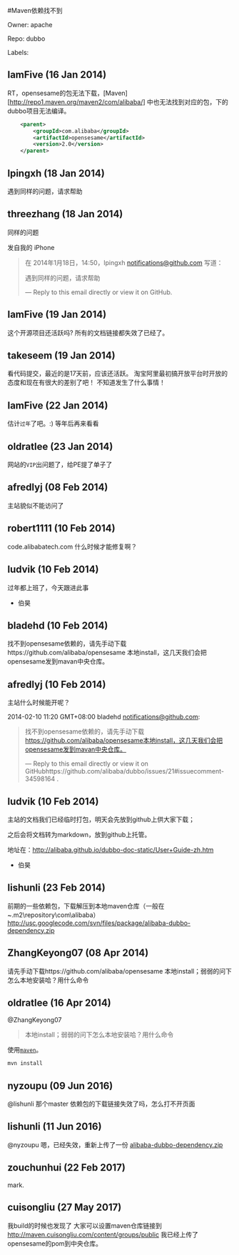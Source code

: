 #Maven依赖找不到

Owner: apache

Repo: dubbo

Labels: 

## IamFive (16 Jan 2014)

RT，opensesame的包无法下载，[Maven][http://repo1.maven.org/maven2/com/alibaba/] 中也无法找到对应的包，下的dubbo项目无法编译。

``` xml
    <parent>
        <groupId>com.alibaba</groupId>
        <artifactId>opensesame</artifactId>
        <version>2.0</version>
    </parent>
```


## lpingxh (18 Jan 2014)

遇到同样的问题，请求帮助


## threezhang (18 Jan 2014)

同样的问题

发自我的 iPhone

> 在 2014年1月18日，14:50，lpingxh notifications@github.com 写道：
> 
> 遇到同样的问题，请求帮助
> 
> —
> Reply to this email directly or view it on GitHub.


## IamFive (19 Jan 2014)

这个开源项目还活跃吗? 所有的文档链接都失效了已经了。


## takeseem (19 Jan 2014)

看代码提交，最近的是17天前，应该还活跃。
淘宝阿里最初搞开放平台时开放的态度和现在有很大的差别了吧！
不知道发生了什么事情！


## IamFive (22 Jan 2014)

估计`过年`了吧。:) 等年后再来看看


## oldratlee (23 Jan 2014)

网站的`VIP`出问题了，给PE提了单子了


## afredlyj (08 Feb 2014)

主站貌似不能访问了


## robert1111 (10 Feb 2014)

code.alibabatech.com 什么时候才能修复啊？


## ludvik (10 Feb 2014)

过年都上班了，今天跟进此事
- 伯昊


## bladehd (10 Feb 2014)

找不到opensesame依赖的，请先手动下载https://github.com/alibaba/opensesame
本地install，这几天我们会把opensesame发到mavan中央仓库。


## afredlyj (10 Feb 2014)

主站什么时候能开呢？

2014-02-10 11:20 GMT+08:00 bladehd notifications@github.com:

> 找不到opensesame依赖的，请先手动下载
> https://github.com/alibaba/opensesame本地install，这几天我们会把opensesame发到mavan中央仓库。
> 
> —
> Reply to this email directly or view it on GitHubhttps://github.com/alibaba/dubbo/issues/21#issuecomment-34598164
> .


## ludvik (10 Feb 2014)

主站的文档我们已经临时打包，明天会先放到github上供大家下载；

之后会将文档转为markdown，放到github上托管。

地址在：http://alibaba.github.io/dubbo-doc-static/User+Guide-zh.htm
- 伯昊


## lishunli (23 Feb 2014)

前期的一些依赖包，下载解压到本地maven仓库（一般在 ~.m2\repository\com\alibaba）
http://usc.googlecode.com/svn/files/package/alibaba-dubbo-dependency.zip


## ZhangKeyong07 (08 Apr 2014)

请先手动下载https://github.com/alibaba/opensesame
本地install；弱弱的问下怎么本地安装哈？用什么命令


## oldratlee (16 Apr 2014)

@ZhangKeyong07 

> 本地install；弱弱的问下怎么本地安装哈？用什么命令

使用[`maven`](http://maven.apache.org/)。

``` bash
mvn install
```


## nyzoupu (09 Jun 2016)

@lishunli 那个master 依赖包的下载链接失效了吗，怎么打不开页面


## lishunli (11 Jun 2016)

@nyzoupu 
嗯，已经失效，重新上传了一份
[alibaba-dubbo-dependency.zip](https://github.com/alibaba/dubbo/files/310085/alibaba-dubbo-dependency.zip)


## zouchunhui (22 Feb 2017)

mark.

## cuisongliu (27 May 2017)

我build的时候也发现了 大家可以设置maven仓库链接到 http://maven.cuisongliu.com/content/groups/public 我已经上传了opensesame的pom到中央仓库。

